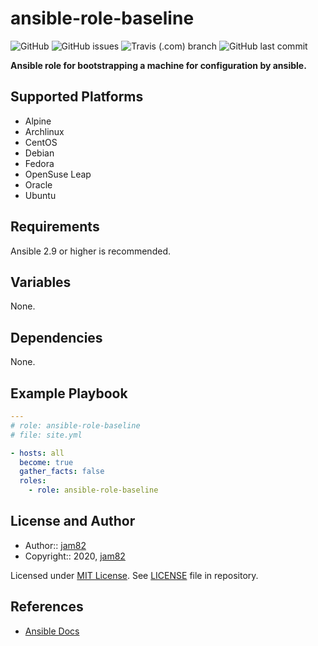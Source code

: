 # ansible-role-baseline

![GitHub](https://img.shields.io/github/license/jam82/ansible-role-baseline) ![GitHub issues](https://img.shields.io/github/issues-raw/jam82/ansible-role-podman) ![Travis (.com) branch](https://img.shields.io/travis/com/jam82/ansible-role-baseline/main?label=ansible-lint%20latest) ![GitHub last commit](https://img.shields.io/github/last-commit/jam82/ansible-role-skeleton)

**Ansible role for bootstrapping a machine for configuration by ansible.**

## Supported Platforms

- Alpine
- Archlinux
- CentOS
- Debian
- Fedora
- OpenSuse Leap
- Oracle
- Ubuntu

## Requirements

Ansible 2.9 or higher is recommended.

## Variables

None.

## Dependencies

None.

## Example Playbook

```yaml
---
# role: ansible-role-baseline
# file: site.yml

- hosts: all
  become: true
  gather_facts: false
  roles:
    - role: ansible-role-baseline
```

## License and Author

- Author:: [jam82](https://github.com/jam82/)
- Copyright:: 2020, [jam82](https://github.com/jam82/)

Licensed under [MIT License](https://opensource.org/licenses/MIT).
See [LICENSE](https://github.com/jam82/ansible-role-baseline/blob/master/LICENSE) file in repository.

## References

- [Ansible Docs](https://docs.ansible.com/)
